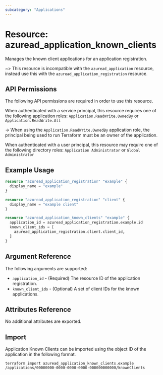 ```yaml
---
subcategory: "Applications"
---
```


# Resource: azuread_application_known_clients

Manages the known client applications for an application registration.

~> This resource is incompatible with the `azuread_application` resource, instead use this with the `azuread_application_registration` resource.

## API Permissions

The following API permissions are required in order to use this resource.

When authenticated with a service principal, this resource requires one of the following application roles: `Application.ReadWrite.OwnedBy` or `Application.ReadWrite.All`

-> When using the `Application.ReadWrite.OwnedBy` application role, the principal being used to run Terraform must be an owner of the application.

When authenticated with a user principal, this resource may require one of the following directory roles: `Application Administrator` or `Global Administrator`

## Example Usage

```terraform
resource "azuread_application_registration" "example" {
  display_name = "example"
}

resource "azuread_application_registration" "client" {
  display_name = "example client"
}

resource "azuread_application_known_clients" "example" {
  application_id = azuread_application_registration.example.id
  known_client_ids = [
    azuread_application_registration.client.client_id,
  ]
}
```

## Argument Reference

The following arguments are supported:

* `application_id` - (Required) The resource ID of the application registration.
* `known_client_ids` - (Optional) A set of client IDs for the known applications.

## Attributes Reference

No additional attributes are exported.

## Import

Application Known Clients can be imported using the object ID of the application in the following format.

```shell
terraform import azuread_application_known_clients.example /applications/00000000-0000-0000-0000-000000000000/knownClients
```
